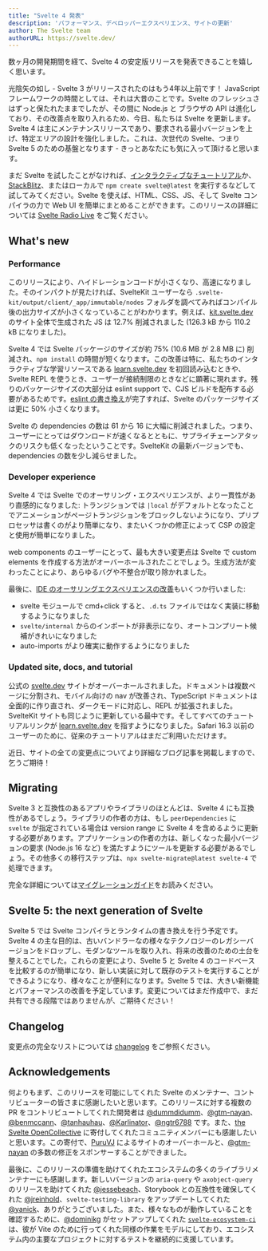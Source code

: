 ```yaml
---
title: "Svelte 4 発表"
description: 'パフォーマンス、デベロッパーエクスペリエンス、サイトの更新'
author: The Svelte team
authorURL: https://svelte.dev/
---
```


数ヶ月の開発期間を経て、Svelte 4 の安定版リリースを発表できることを嬉しく思います。

光陰矢の如し - Svelte 3 がリリースされたのはもう4年以上前です！ JavaScript フレームワークの時間としては、それは大昔のことです。Svelte のフレッシュさはずっと保たれたままでしたが、その間に Node.js と ブラウザの API は進化しており、その改善点を取り入れるため、今日、私たちは Svelte を更新します。Svelte 4 は主にメンテナンスリリースであり、要求される最小バージョンを上げ、特定エリアの設計を強化しました。これは、次世代の Svelte、つまり Svelte 5 のための基盤となります - きっとあなたにも気に入って頂けると思います。

まだ Svelte を試したことがなければ、[インタラクティブなチュートリアル](https://learn.svelte.jp/)か、[StackBlitz](https://sveltekit.new/)、またはローカルで `npm create svelte@latest` を実行するなどして試してみてください。Svelte を使えば、HTML、CSS、JS、そして Svelte コンパイラの力で Web UI を簡単にまとめることができます。このリリースの詳細については [Svelte Radio Live](https://www.youtube.com/watch?v=72TIVhRtyWE) をご覧ください。

## What's new

### Performance

このリリースにより、ハイドレーションコードが小さくなり、高速になりました。そのインパクトが見たければ、SvelteKit ユーザーなら `.svelte-kit/output/client/_app/immutable/nodes` フォルダを調べてみればコンパイル後の出力サイズが小さくなっていることがわかります。例えば、[kit.svelte.dev](https://kit.svelte.dev) のサイト全体で生成された JS は 12.7% 削減されました (126.3 kB から 110.2 kB になりました)。

Svelte 4 では Svelte パッケージのサイズが約 75% (10.6 MB が 2.8 MB に) 削減され、`npm install` の時間が短くなります。この改善は特に、私たちのインタラクティブな学習リソースである [learn.svelte.dev](https://learn.svelte.jp) を初回読み込むときや、Svelte REPL を使うとき、ユーザーが接続制限のときなどに顕著に現れます。残りのパッケージサイズの大部分は eslint support で、CJS ビルドを配布する必要があるためです。[eslint の書き換え](https://github.com/eslint/eslint/discussions/16557)が完了すれば、Svelte のパッケージサイズは更に 50% 小さくなります。

Svelte の dependencies の数は 61 から 16 に大幅に削減されました。つまり、ユーザーにとってはダウンロードが速くなるとともに、サプライチェーンアタックのリスクも低くなったということです。SvelteKit の最新バージョンでも、dependencies の数を少し減らせました。

### Developer experience

Svelte 4 では Svelte でのオーサリング・エクスペリエンスが、より一貫性があり直感的になりました: トランジションでは `|local` がデフォルトとなったことでアニメーションがページトランジションをブロックしないようになり、プリプロセッサは書くのがより簡単になり、またいくつかの修正によって CSP の設定と使用が簡単になりました。

web components のユーザーにとって、最も大きい変更点は Svelte で custom elements を作成する方法がオーバーホールされたことでしょう。生成方法が変わったことにより、あらゆるバグや不整合が取り除かれました。

最後に、[IDE のオーサリングエクスペリエンスの改善](https://github.com/sveltejs/svelte/pull/8702)もいくつか行いました:
- svelte モジュールで cmd+click すると、`.d.ts` ファイルではなく実装に移動するようになりました
- `svelte/internal` からのインポートが非表示になり、オートコンプリート候補がきれいになりました
- auto-imports がより確実に動作するようになりました

### Updated site, docs, and tutorial

公式の [svelte.dev](https://svelte.dev) サイトがオーバーホールされました。ドキュメントは複数ページに分割され、モバイル向けの nav が改善され、TypeScript ドキュメントは全面的に作り直され、ダークモードに対応し、REPL が拡張されました。SvelteKit サイトも同じように更新している最中です。そしてすべてのチュートリアルリンクが [learn.svelte.dev](https://learn.svelte.dev) を指すようになりました。Safari 16.3 以前のユーザーのために、従来のチュートリアルはまだご利用いただけます。

近日、サイトの全ての変更点についてより詳細なブログ記事を掲載しますので、乞うご期待！

## Migrating

Svelte 3 と互換性のあるアプリやライブラリのほとんどは、Svelte 4 にも互換性があるでしょう。ライブラリの作者の方は、もし `peerDependencies` に `svelte` が指定されている場合は version range に Svelte 4 を含めるように更新する必要があります。アプリケーションの作者の方は、新しくなった最小バージョンの要求 (Node.js 16 など) を満たすようにツールを更新する必要があるでしょう。その他多くの移行ステップは、`npx svelte-migrate@latest svelte-4` で処理できます。

完全な詳細については[マイグレーションガイド](/docs/v4-migration-guide)をお読みください。

## Svelte 5: the next generation of Svelte

Svelte 5 では Svelte コンパイラとランタイムの書き換えを行う予定です。Svelte 4 の主な目的は、古いバンドラーなの様々なテクノロジーのレガシーバージョンをドロップし、モダンなツールを取り入れ、将来の改善のための土台を整えることでした。これらの変更により、Svelte 5 と Svelte 4 のコードベースを比較するのが簡単になり、新しい実装に対して既存のテストを実行することができるようになり、様々なことが便利になります。Svelte 5 では、大きい新機能とパフォーマンスの改善を予定しています。変更についてはまだ作成中で、まだ共有できる段階ではありませんが、ご期待ください！

## Changelog

変更点の完全なリストについては [changelog](https://github.com/sveltejs/svelte/blob/master/packages/svelte/CHANGELOG.md) をご参照ください。

## Acknowledgements

何よりもまず、このリリースを可能にしてくれた Svelte のメンテナー、コントリビューターの皆さまに感謝したいと思います。このリリースに対する複数の PR をコントリビュートしてくれた開発者は [@dummdidumm](https://github.com/dummdidumm)、[@gtm-nayan](https://github.com/gtm-nayan)、[@benmccann](https://github.com/benmccann)、[@tanhauhau](https://github.com/tanhauhau)、[@Karlinator](https://github.com/Karlinator)、[@ngtr6788](https://github.com/ngtr6788) です。また、[the Svelte OpenCollective](https://opencollective.com/svelte) に寄付してくれたコミュニティメンバーにも感謝したいと思います。この寄付で、[PuruVJ](https://github.com/puruvj) によるサイトのオーバーホールと、[@gtm-nayan](https://github.com/gtm-nayan) の多数の修正をスポンサーすることができました。

最後に、このリリースの準備を助けてくれたエコシステムの多くのライブラリメンテナーにも感謝します。新しいバージョンの `aria-query` や `axobject-query` のリリースを助けてくれた [@jessebeach](https://github.com/jessebeach)、Storybook との互換性を確保してくれた [@jreinhold](https://github.com/jreinhold)、`svelte-testing-library` をアップデートしてくれた [@yanick](https://github.com/yanick)、ありがとうございました。また、様々なものが動作していることを確認するために、[@dominikg](https://github.com/dominikg) がセットアップしてくれた [`svelte-ecosystem-ci`](https://github.com/sveltejs/svelte-ecosystem-ci) は、彼が Vite のために行ってくれた同様の作業をモデルにしており、エコシステム内の主要なプロジェクトに対するテストを継続的に支援しています。
